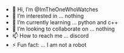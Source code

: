 - 👋 Hi, I’m @ImTheOneWhoWatches
- 👀 I’m interested in ... nothing
- 🌱 I’m currently learning ... python and c++
- 💞️ I’m looking to collaborate on ... nothing
- 📫 How to reach me ... discord
- ⚡ Fun fact: ... I am not a robot

<!---
ImTheOneWhoWatches/ImTheOneWhoWatches is a ✨ special ✨ repository because its `README.md` (this file) appears on your GitHub profile.
You can click the Preview link to take a look at your changes.
--->
